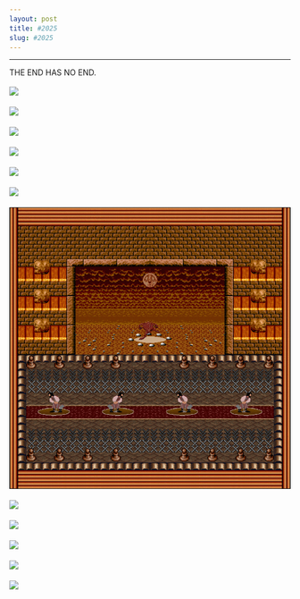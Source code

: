 ```yaml
---
layout: post
title: #2025
slug: #2025
---
```

---
<p class="description" style="text-align: justify;">
THE END HAS NO END.
  <br>
  <br> 
<img src="/assets/SV3ZRV3RS3-07.gif " />
  <br>
  <br>
<img src="/assets/SV3ZRV3RS3-08.gif " />
  <br>
  <br>
  <img src="/assets/SV3ZRV3RS3-09.gif " />
  <br>
  <br>
  <img src="/assets/SV3ZRV3RS3-10.gif " />
  <br>
  <br>
  <img src="/assets/SV3ZRV3RS3-11.gif " />
  <br>
  <br>
  <img src="/assets/SV3ZRV3RS3-12.gif " />
  <br>
  <br>
  <img src="/assets/SV3ZRV3RS3-13.gif " />
  <br>
  <br>
  <img src="/assets/SV3ZRV3RS3-14.gif " />
  <br>
  <br>
  <img src="/assets/SV3ZRV3RS3-15.gif " />
  <br>
  <br>
  <img src="/assets/SV3ZRV3RS3-16.gif " />
  <br>
  <br>
  <img src="/assets/SV3ZRV3RS3-17.gif " />
  <br>
  <br>
  <img src="/assets/SV3ZRV3RS3-18.gif " />
  <br>
  <br>
